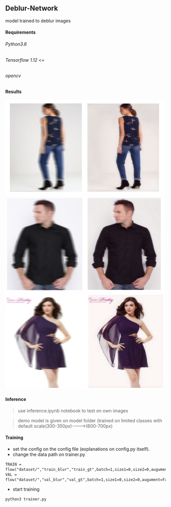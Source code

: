 ## Deblur-Network
model trained to deblur images


#### Requirements
###### Python3.6 
###### Tensorflow 1.12 <=
###### opencv

#### Results
<img src="https://github.com/anish9/Deblur-Network/blob/master/outputs/abc3.jpg" alt="Smiley Sface" height="300" width="500">
<img src="https://github.com/anish9/Deblur-Network/blob/master/outputs/abc2.jpg" alt="Smiley Sface" height="300" width="500">
<img src="https://github.com/anish9/Deblur-Network/blob/master/outputs/abc1.jpg" alt="Smiley Sface" height="300" width="500">

#### Inference
> use inference.ipynb notebook to test on own images 

> demo model is given on model folder (trained on limited classes with default scale(300-350px)---->(600-700px)

#### Training
* set the config on the config file (explanations on config.py itself).
* change the data path on trainer.py
```
TRAIN = flow("dataset/","train_blur","train_gt",batch=1,size1=0,size2=0,augument=False)
VAL = flow("dataset/","val_blur","val_gt",batch=1,size1=0,size2=0,augument=False)

```
* start training
```
python3 trainer.py

```
